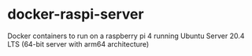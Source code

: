 # docker-raspi-server
Docker containers to run on a raspberry pi 4 running Ubuntu Server 20.4 LTS (64-bit server with arm64 architecture)
